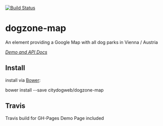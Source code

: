 [![Build Status](https://travis-ci.org/citydogweb/dogzone-map.svg?branch=master)](https://travis-ci.org/citydogweb/dogzone-map)
# dogzone-map

  An element providing a Google Map with all dog parks in Vienna / Austria

_[Demo and API Docs](https://citydogweb.github.io/dogzone-map)_

## Install

install via [Bower](http://bower.io/):

  bower install --save citydogweb/dogzone-map

## Travis
  Travis build for GH-Pages Demo Page included
